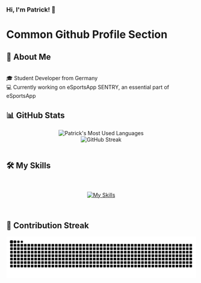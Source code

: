 

### Hi, I'm Patrick! 👋

# Common Github Profile Section


## 🚀 About Me
<br>
🎓 Student Developer from Germany
<br>
💻 Currently working on eSportsApp SENTRY, an essential part of eSportsApp

<br>





## 📊 GitHub Stats

<div align="center">
  <img alt="Patrick's Most Used Languages" src="https://githubstats.maierfabian.de/api/top-langs?username=ZarmeKatze&theme=gruvbox&bg_color=00000000&show_icons=true&hide_border=true&layout=compact&card_width=350" />
</div><div align="center">
  <img src="https://streak-stats.demolab.com?user=ZarmeKatze&theme=highcontrast&hide_border=true&date_format=j%20M%5B%20Y%5D&mode=weekly&background=00000000" alt="GitHub Streak" />
</div><br>


## 🛠️ My Skills


<br>

<div align="center">

[![My Skills](https://skillicons.dev/icons?i=js,html,bootstrap,discordjs,figma,git,github,nextjs,nodejs,npm,react,ts,cs,tailwind)](https://maierfabian.de)
</div>

<br>



## 🐍 Contribution Streak

<div align="center">
  <img src="https://raw.githubusercontent.com/ZarmeKatze/ZarmeKatze/output/snake.svg" alt="Snake animation" />
</div>







